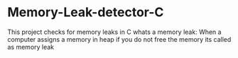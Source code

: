 # Memory-Leak-detector-C
This project checks for memory leaks in C
whats a memory leak: When a computer assigns a memory in heap if you do not free the memory its called as memory leak
